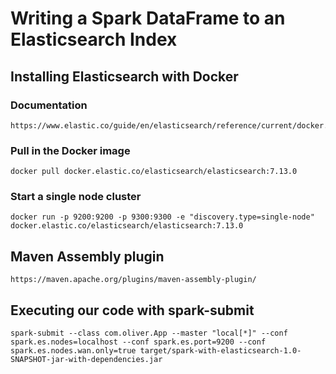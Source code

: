 # Writing a Spark DataFrame to an Elasticsearch Index


## Installing Elasticsearch with Docker

### Documentation
```
https://www.elastic.co/guide/en/elasticsearch/reference/current/docker.html
```

### Pull in the Docker image
```
docker pull docker.elastic.co/elasticsearch/elasticsearch:7.13.0

```

### Start a single node cluster
```
docker run -p 9200:9200 -p 9300:9300 -e "discovery.type=single-node" docker.elastic.co/elasticsearch/elasticsearch:7.13.0

```

## Maven Assembly plugin
```
https://maven.apache.org/plugins/maven-assembly-plugin/
```

## Executing our code with spark-submit
```
spark-submit --class com.oliver.App --master "local[*]" --conf spark.es.nodes=localhost --conf spark.es.port=9200 --conf spark.es.nodes.wan.only=true target/spark-with-elasticsearch-1.0-SNAPSHOT-jar-with-dependencies.jar
```
